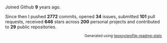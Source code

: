Joined Github **9** years ago.

Since then I pushed **2772** commits, opened **34** issues, submitted **101** pull requests, received **646** stars across **200** personal projects and contributed to **29** public repositories.

<p align="right"><sub>Generated using <a href="https://github.com/marketplace/actions/profile-readme-stats">teoxoy/profile-readme-stats</a></sub></p>
